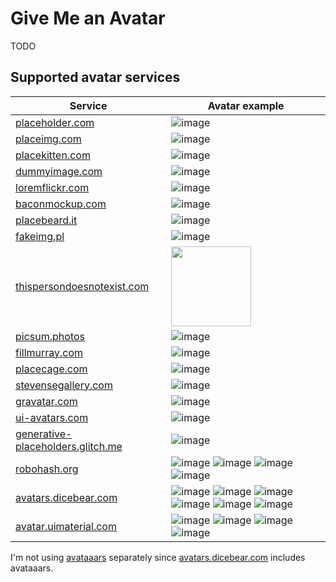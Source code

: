 # Give Me an Avatar
TODO   

## Supported avatar services

| Service                                    | Avatar example                                       |
|--------------------------------------------|------------------------------------------------------|
| [placeholder.com](https://placeholder.com) | ![image](https://via.placeholder.com/128?Text=J%20S) |
| [placeimg.com](https://placeimg.com)       | ![image](https://placeimg.com/128/128/people)        |
| [placekitten.com](https://placekitten.com) | ![image](https://placekitten.com/g/128/128)          |
| [dummyimage.com](https://dummyimage.com/)  | ![image](https://dummyimage.com/128x128&text=J%20S)  |
| [loremflickr.com](https://loremflickr.com) | ![image](https://loremflickr.com/128/128/human)      |
| [baconmockup.com](https://baconmockup.com) | ![image](https://baconmockup.com/128/128/)           |
| [placebeard.it](https://placebeard.it)     | ![image](https://placebeard.it/128)                  |
| [fakeimg.pl](https://fakeimg.pl)           | ![image](https://fakeimg.pl/128x128/?text=John%20Smith&font=bebas)   |
| [thispersondoesnotexist.com](https://thispersondoesnotexist.com/) | <img src="https://thispersondoesnotexist.com/image" width="128"/> |
| [picsum.photos](https://picsum.photos/)     | ![image](https://picsum.photos/128)                  |
| [fillmurray.com](https://www.fillmurray.com)     | ![image](https://www.fillmurray.com/128/128)    |
| [placecage.com](https://www.placecage.com)       | ![image](https://www.placecage.com/128/128)     |
| [stevensegallery.com](https://www.stevensegallery.com)       | ![image](https://www.stevensegallery.com/128/128)  |
| [gravatar.com](https://www.gravatar.com)    | ![image](https://www.gravatar.com/avatar/default?s=128)     |
| [ui-avatars.com](https://www.ui-avatars.com)    | ![image](https://ui-avatars.com/api/?background=random&size=128&name=J%20S)     |
| [generative-placeholders.glitch.me](https://generative-placeholders.glitch.me)       | ![image](https://generative-placeholders.glitch.me/image?width=128&height=128)     |
| [robohash.org](https://robohash.org)       | ![image](https://robohash.org/John%20Smith?size=128x128&set=set1) ![image](https://robohash.org/John%20Smith?size=128x128&set=set2) ![image](https://robohash.org/John%20Smith?size=128x128&set=set3) ![image](https://robohash.org/John%20Smith?size=128x128&set=set4)     |
| [avatars.dicebear.com](https://avatars.dicebear.com)     | ![image](https://avatars.dicebear.com/4.5/api/gridy/John%20Smith.svg?w=128&h=128) ![image](https://avatars.dicebear.com/4.5/api/human/John%20Smith.svg?w=128&h=128) ![image](https://avatars.dicebear.com/4.5/api/identicon/John%20Smith.svg?w=128&h=128) ![image](https://avatars.dicebear.com/4.5/api/jdenticon/John%20Smith.svg?w=128&h=128) ![image](https://avatars.dicebear.com/4.5/api/avataaars/John%20Smith.svg?w=128&h=128)  ![image](https://avatars.dicebear.com/4.5/api/bottts/John%20Smith.svg?w=128&h=128)             |
| [avatar.uimaterial.com](https://avatar.uimaterial.com)     | ![image](https://avatar.uimaterial.com/?setId=0496UVJDTqyd2eCIAa46&name=John%20Smith&size=128) ![image](https://avatar.uimaterial.com/?setId=8Pfmys5bgfL2NbXFG2sU&name=John%20Smith&size=128) ![image](https://avatar.uimaterial.com/?setId=SM2u3518GjohwtHQXNK0&name=John%20Smith&size=128) ![image](https://avatar.uimaterial.com/?setId=Pb7ErSM37KjjIZyJk8w6&name=John%20Smith&size=128)   |

I'm not using [avataaars](https://avataaars.io/) separately since [avatars.dicebear.com](https://avatars.dicebear.com) includes avataaars.